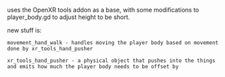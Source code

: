 uses the OpenXR tools addon as a base, with some modifications to player_body.gd to adjust height to be short.

new stuff is:

	movement_hand_walk - handles moving the player body based on movement done by xr_tools_hand_pusher
 
	xr_tools_hand_pusher - a physical object that pushes into the things and emits how much the player body needs to be offset by

